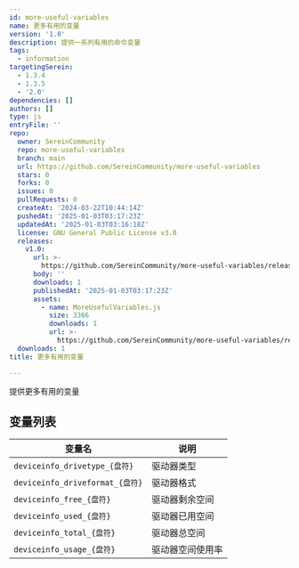 ```yaml
---
id: more-useful-variables
name: 更多有用的变量
version: '1.0'
description: 提供一系列有用的命令变量
tags:
  - information
targetingSerein:
  - 1.3.4
  - 1.3.5
  - '2.0'
dependencies: []
authors: []
type: js
entryFile: ''
repo:
  owner: SereinCommunity
  repo: more-useful-variables
  branch: main
  url: https://github.com/SereinCommunity/more-useful-variables
  stars: 0
  forks: 0
  issues: 0
  pullRequests: 0
  createAt: '2024-03-22T10:44:14Z'
  pushedAt: '2025-01-03T03:17:23Z'
  updatedAt: '2025-01-03T03:16:18Z'
  license: GNU General Public License v3.0
  releases:
    v1.0:
      url: >-
        https://github.com/SereinCommunity/more-useful-variables/releases/tag/v1.0
      body: ''
      downloads: 1
      publishedAt: '2025-01-03T03:17:23Z'
      assets:
        - name: MoreUsefulVariables.js
          size: 3366
          downloads: 1
          url: >-
            https://github.com/SereinCommunity/more-useful-variables/releases/download/v1.0/MoreUsefulVariables.js
  downloads: 1
title: 更多有用的变量

---
```




提供更多有用的变量

## 变量列表

| 变量名                          | 说明             |
| ------------------------------- | ---------------- |
| `deviceinfo_drivetype_{盘符}`   | 驱动器类型       |
| `deviceinfo_driveformat_{盘符}` | 驱动器格式       |
| `deviceinfo_free_{盘符}`        | 驱动器剩余空间   |
| `deviceinfo_used_{盘符}`        | 驱动器已用空间   |
| `deviceinfo_total_{盘符}`       | 驱动器总空间     |
| `deviceinfo_usage_{盘符}`       | 驱动器空间使用率 |
